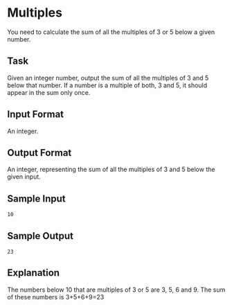 # Multiples

You need to calculate the sum of all the multiples of 3 or 5 below a given number.

## Task

Given an integer number, output the sum of all the multiples of 3 and 5 below that number.
If a number is a multiple of both, 3 and 5, it should appear in the sum only once.

## Input Format

An integer.

## Output Format

An integer, representing the sum of all the multiples of 3 and 5 below the given input.

## Sample Input

```=
10
```

## Sample Output

```=
23
```

## Explanation

The numbers below 10 that are multiples of 3 or 5 are 3, 5, 6 and 9.
The sum of these numbers is 3+5+6+9=23
